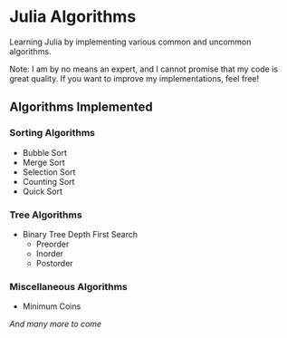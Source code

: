 # Julia Algorithms
Learning Julia by implementing various common and uncommon algorithms. 

Note: I am by no means an expert, and I cannot promise that my code is great quality. If you want to improve my implementations, feel free!

## Algorithms Implemented

### Sorting Algorithms
- Bubble Sort
- Merge Sort
- Selection Sort
- Counting Sort
- Quick Sort

### Tree Algorithms
- Binary Tree Depth First Search
    - Preorder
    - Inorder
    - Postorder

### Miscellaneous Algorithms
- Minimum Coins

*And many more to come*
